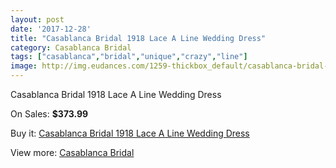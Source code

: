 ```yaml
---
layout: post
date: '2017-12-28'
title: "Casablanca Bridal 1918 Lace A Line Wedding Dress"
category: Casablanca Bridal
tags: ["casablanca","bridal","unique","crazy","line"]
image: http://img.eudances.com/1259-thickbox_default/casablanca-bridal-1918-lace-a-line-wedding-dress.jpg
---
```

Casablanca Bridal 1918 Lace A Line Wedding Dress

On Sales: **$373.99**
<a href="https://www.eudances.com/en/casablanca-bridal/446-casablanca-bridal-1918-lace-a-line-wedding-dress.html"><amp-img layout="responsive" width="600" height="600" src="//img.eudances.com/1259-thickbox_default/casablanca-bridal-1918-lace-a-line-wedding-dress.jpg" alt="Casablanca Bridal 1918 Lace A Line Wedding Dress 0" /></a>
<a href="https://www.eudances.com/en/casablanca-bridal/446-casablanca-bridal-1918-lace-a-line-wedding-dress.html"><amp-img layout="responsive" width="600" height="600" src="//img.eudances.com/1261-thickbox_default/casablanca-bridal-1918-lace-a-line-wedding-dress.jpg" alt="Casablanca Bridal 1918 Lace A Line Wedding Dress 1" /></a>
<a href="https://www.eudances.com/en/casablanca-bridal/446-casablanca-bridal-1918-lace-a-line-wedding-dress.html"><amp-img layout="responsive" width="600" height="600" src="//img.eudances.com/1260-thickbox_default/casablanca-bridal-1918-lace-a-line-wedding-dress.jpg" alt="Casablanca Bridal 1918 Lace A Line Wedding Dress 2" /></a>

Buy it: [Casablanca Bridal 1918 Lace A Line Wedding Dress](https://www.eudances.com/en/casablanca-bridal/446-casablanca-bridal-1918-lace-a-line-wedding-dress.html "Casablanca Bridal 1918 Lace A Line Wedding Dress")

View more: [Casablanca Bridal](https://www.eudances.com/en/4-casablanca-bridal "Casablanca Bridal")